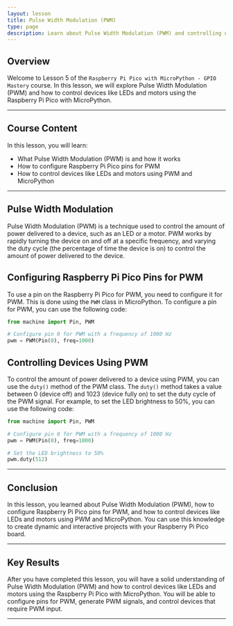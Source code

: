 ```yaml
---
layout: lesson
title: Pulse Width Modulation (PWM)
type: page
description: Learn about Pulse Width Modulation (PWM) and controlling devices like LEDs and motors using the Raspberry Pi Pico with MicroPython.
---
```


## Overview

Welcome to Lesson 5 of the `Raspberry Pi Pico with MicroPython - GPIO Mastery` course. In this lesson, we will explore Pulse Width Modulation (PWM) and how to control devices like LEDs and motors using the Raspberry Pi Pico with MicroPython.

---

## Course Content

In this lesson, you will learn:

* What Pulse Width Modulation (PWM) is and how it works
* How to configure Raspberry Pi Pico pins for PWM
* How to control devices like LEDs and motors using PWM and MicroPython

---

## Pulse Width Modulation

Pulse Width Modulation (PWM) is a technique used to control the amount of power delivered to a device, such as an LED or a motor. PWM works by rapidly turning the device on and off at a specific frequency, and varying the duty cycle (the percentage of time the device is on) to control the amount of power delivered to the device.

## Configuring Raspberry Pi Pico Pins for PWM

To use a pin on the Raspberry Pi Pico for PWM, you need to configure it for PWM. This is done using the `PWM` class in MicroPython. To configure a pin for PWM, you can use the following code:

```python
from machine import Pin, PWM

# Configure pin 0 for PWM with a frequency of 1000 Hz
pwm = PWM(Pin(0), freq=1000)
```

## Controlling Devices Using PWM

To control the amount of power delivered to a device using PWM, you can use the `duty()` method of the PWM class. The `duty()` method takes a value between 0 (device off) and 1023 (device fully on) to set the duty cycle of the PWM signal. For example, to set the LED brightness to 50%, you can use the following code:

```python
from machine import Pin, PWM

# Configure pin 0 for PWM with a frequency of 1000 Hz
pwm = PWM(Pin(0), freq=1000)

# Set the LED brightness to 50%
pwm.duty(512)
```

---

## Conclusion

In this lesson, you learned about Pulse Width Modulation (PWM), how to configure Raspberry Pi Pico pins for PWM, and how to control devices like LEDs and motors using PWM and MicroPython. You can use this knowledge to create dynamic and interactive projects with your Raspberry Pi Pico board.

---

## Key Results

After you have completed this lesson, you will have a solid understanding of Pulse Width Modulation (PWM) and how to control devices like LEDs and motors using the Raspberry Pi Pico with MicroPython. You will be able to configure pins for PWM, generate PWM signals, and control devices that require PWM input.

---
